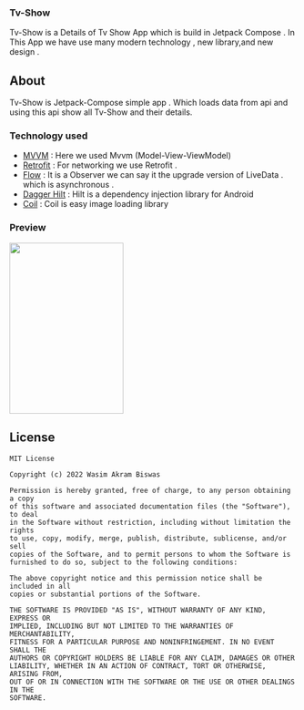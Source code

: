 ### Tv-Show

Tv-Show is a Details of Tv Show App which is build in Jetpack Compose . In This App we have use many modern technology , new library,and new design .

## About 

Tv-Show is Jetpack-Compose simple app . Which loads data from api and using this api show all Tv-Show and their details. 

### Technology used

- [MVVM](https://www.geeksforgeeks.org/mvvm-model-view-viewmodel-architecture-pattern-in-android/) : Here we used Mvvm (Model-View-ViewModel) 
- [Retrofit](https://square.github.io/retrofit/) : For networking we use Retrofit .
- [Flow](https://kotlin.github.io/kotlinx.coroutines/kotlinx-coroutines-core/kotlinx.coroutines.flow/-flow/) : It is a Observer we can say it the upgrade version of LiveData . which is asynchronous .
- [Dagger Hilt](https://dagger.dev/hilt/) : Hilt is a dependency injection library for Android
- [Coil](https://coil-kt.github.io/coil/compose/) : Coil is easy image loading library 

### Preview

<img src="https://media.giphy.com/media/1fGIPDW7VS1SMjLxt2/giphy.gif" height="300" width="200"/>


## License
```
MIT License

Copyright (c) 2022 Wasim Akram Biswas

Permission is hereby granted, free of charge, to any person obtaining a copy
of this software and associated documentation files (the "Software"), to deal
in the Software without restriction, including without limitation the rights
to use, copy, modify, merge, publish, distribute, sublicense, and/or sell
copies of the Software, and to permit persons to whom the Software is
furnished to do so, subject to the following conditions:

The above copyright notice and this permission notice shall be included in all
copies or substantial portions of the Software.

THE SOFTWARE IS PROVIDED "AS IS", WITHOUT WARRANTY OF ANY KIND, EXPRESS OR
IMPLIED, INCLUDING BUT NOT LIMITED TO THE WARRANTIES OF MERCHANTABILITY,
FITNESS FOR A PARTICULAR PURPOSE AND NONINFRINGEMENT. IN NO EVENT SHALL THE
AUTHORS OR COPYRIGHT HOLDERS BE LIABLE FOR ANY CLAIM, DAMAGES OR OTHER
LIABILITY, WHETHER IN AN ACTION OF CONTRACT, TORT OR OTHERWISE, ARISING FROM,
OUT OF OR IN CONNECTION WITH THE SOFTWARE OR THE USE OR OTHER DEALINGS IN THE
SOFTWARE.


```
